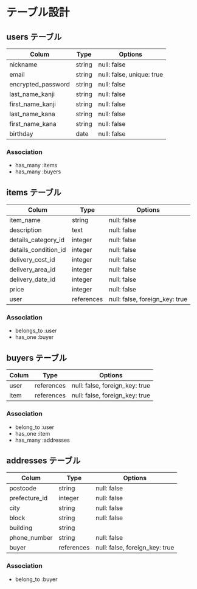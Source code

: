 # テーブル設計

## users テーブル

| Colum               | Type   | Options                   |
| ------------------- | ------ | ------------------------- |
| nickname            | string | null: false               |
| email               | string | null: false, unique: true |
| encrypted_password  | string | null: false               |
| last_name_kanji     | string | null: false               |
| first_name_kanji    | string | null: false               |
| last_name_kana      | string | null: false               |
| first_name_kana     | string | null: false               |
| birthday            | date   | null: false               |

### Association

- has_many :items
- has_many :buyers

## items テーブル

| Colum                | Type        | Options                        |
| -------------------- | ------      | ------------------------------ |
| item_name            | string      | null: false                    |
| description          | text        | null: false                    |
| details_category_id  | integer     | null: false                    |
| details_condition_id | integer     | null: false                    |
| delivery_cost_id     | integer     | null: false                    |
| delivery_area_id     | integer     | null: false                    |
| delivery_date_id     | integer     | null: false                    |
| price                | integer     | null: false                    |
| user                 | references  | null: false, foreign_key: true |


### Association

- belongs_to :user
- has_one :buyer

## buyers テーブル

| Colum               | Type        | Options                        |
| ------------------- | ------      | ------------------------------ |
| user                | references  | null: false, foreign_key: true |
| item                | references  | null: false, foreign_key: true |


### Association

- belong_to :user
- has_one :item
- has_many :addresses

## addresses テーブル

| Colum               | Type        | Options                        |
| ------------------- | ------      | ------------------------------ |
| postcode            | string      | null: false                    |
| prefecture_id       | integer     | null: false                    |
| city                | string      | null: false                    |
| block               | string      | null: false                    |
| building            | string      |                                |
| phone_number        | string      | null: false                    |
| buyer               | references  | null: false, foreign_key: true |

### Association

- belong_to :buyer